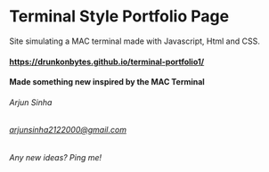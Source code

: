# Terminal Style Portfolio Page

Site simulating a MAC terminal made with Javascript, Html and CSS.
#### https://drunkonbytes.github.io/terminal-portfolio1/

#### Made something new inspired by the MAC Terminal
###### Arjun Sinha
###### arjunsinha2122000@gmail.com
###### Any new ideas? Ping me!
